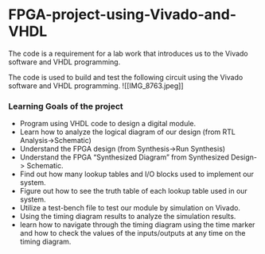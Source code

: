 # FPGA-project-using-Vivado-and-VHDL
The code is a requirement for a lab work that introduces us to the Vivado software and VHDL programming. 

The code is used to build and test the following circuit using the Vivado software and VHDL programming. 
![[IMG_8763.jpeg]]

###  Learning Goals of the project 
- Program using VHDL code to design a digital module. 
- Learn how to analyze the logical diagram of our design (from RTL Analysis->Schematic)
- Understand the FPGA design (from Synthesis->Run Synthesis)
- Understand the FPGA “Synthesized Diagram” from Synthesized Design-> Schematic.
- Find out how many lookup tables and I/O blocks used to implement our system.
- Figure out how to see the truth table of each lookup table used in our system.
- Utilize a test-bench file to test our module by simulation on Vivado.
- Using the timing diagram results to analyze the simulation results. 
- learn how to navigate through the timing diagram using the time marker and how to check the values of the inputs/outputs at any time on the timing diagram.  
